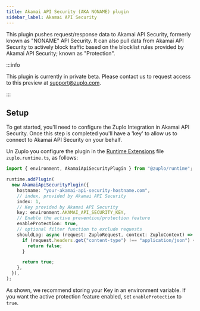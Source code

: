 ```yaml
---
title: Akamai API Security (AKA NONAME) plugin
sidebar_label: Akamai API Security
---
```


This plugin pushes request/response data to Akamai API Security, formerly known
as "NONAME" API Security. It can also pull data from Akamai API Security to
actively block traffic based on the blocklist rules provided by Akamai API
Security; known as "Protection".

:::info

This plugin is currently in private beta. Please contact us to request access to
this preview at support@zuplo.com.

:::

<EnterpriseFeature name="Custom logging" />

## Setup

To get started, you'll need to configure the Zuplo Integration in Akamai API
Security. Once this step is completed you'll have a 'key' to allow us to connect
to Akamai API Security on your behalf.

Un Zuplo you configure the plugin in the
[Runtime Extensions](./runtime-extensions.md) file `zuplo.runtime.ts`, as
follows:

```ts
import { environment, AkamaiApiSecurityPlugin } from "@zuplo/runtime";

runtime.addPlugin(
  new AkamaiApiSecurityPlugin({
    hostname: "your-akamai-api-security-hostname.com",
    // index, provided by Akamai API Security
    index: 1,
    // Key provided by Akamai API Security
    key: environment.AKAMAI_API_SECURITY_KEY,
    // Enable the active prevention/protection feature
    enableProtection: true,
    // optional filter function to exclude requests
    shouldLog: async (request: ZuploRequest, context: ZuploContext) => {
      if (request.headers.get("content-type") !== "application/json") {
        return false;
      }

      return true;
    },
  }),
);
```

As shown, we recommend storing your Key in an environment variable. If you want
the active protection feature enabled, set `enableProtection` to `true`.
